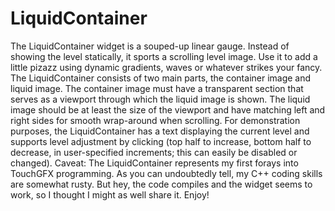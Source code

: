 # LiquidContainer
The LiquidContainer widget is a souped-up linear gauge. Instead of showing the level statically, it sports a scrolling level image. Use it to add a little pizazz using dynamic gradients, waves or whatever strikes your fancy.
The LiquidContainer consists of two main parts, the container image and liquid image. The container image must have a transparent section that serves as a viewport through which the liquid image is shown. The liquid image should be at least the size of the viewport and have matching left and right sides for smooth wrap-around when scrolling. For demonstration purposes, the LiquidContainer has a text displaying the current level and supports level adjustment by clicking (top half to increase, bottom half to decrease, in user-specified increments; this can easily be disabled or changed).
Caveat: The LiquidContainer represents my first forays into TouchGFX programming. As you can undoubtedly tell, my C++ coding skills are somewhat rusty. But hey, the code compiles and the widget seems to work, so I thought I might as well share it. Enjoy!
